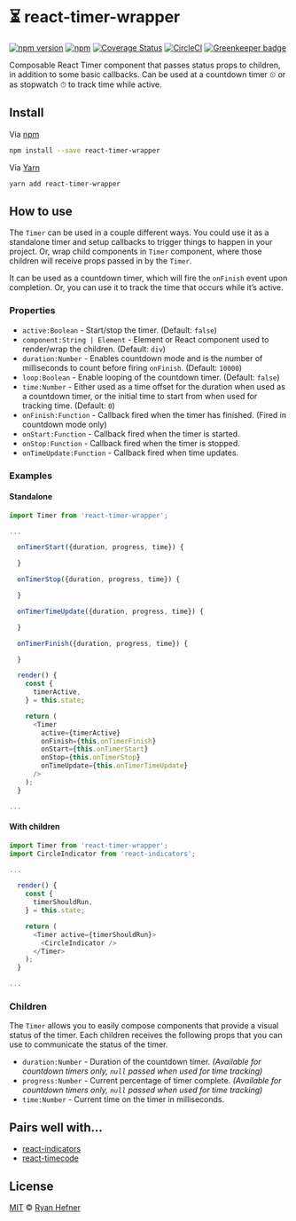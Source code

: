 # ⏳ react-timer-wrapper

[![npm version](https://badge.fury.io/js/react-timer-wrapper.svg)](https://badge.fury.io/js/clean-react-props)
[![npm](https://img.shields.io/npm/l/express.svg)](LICENSE)
[![Coverage Status](https://coveralls.io/repos/github/ryanhefner/react-timer-wrapper/badge.svg?branch=master)](https://coveralls.io/github/ryanhefner/react-timer-wrapper?branch=master)
[![CircleCI](https://circleci.com/gh/ryanhefner/react-timer-wrapper.svg?style=shield)](https://circleci.com/gh/ryanhefner/react-timer-wrapper)
[![Greenkeeper badge](https://badges.greenkeeper.io/ryanhefner/react-timer-wrapper.svg)](https://greenkeeper.io/)

Composable React Timer component that passes status props to children, in addition
to some basic callbacks. Can be used at a countdown timer ⏲ or as stopwatch ⏱ to track
time while active.

## Install

Via [npm](https://npmjs.com/package/react-timer-wrapper)

```sh
npm install --save react-timer-wrapper
```

Via [Yarn](https://yarn.fyi/react-timer-wrapper)

```sh
yarn add react-timer-wrapper
```

## How to use

The `Timer` can be used in a couple different ways. You could use it as a standalone
timer and setup callbacks to trigger things to happen in your project. Or, wrap
child components in `Timer` component, where those children will receive
props passed in by the `Timer`.

It can be used as a countdown timer, which will fire the `onFinish` event upon
completion. Or, you can use it to track the time that occurs while it’s active.

### Properties

* `active:Boolean` - Start/stop the timer. (Default: `false`)
* `component:String | Element` - Element or React component used to render/wrap the children. (Default: `div`)
* `duration:Number` - Enables countdown mode and is the number of milliseconds to count before firing `onFinish`. (Default: `10000`)
* `loop:Boolean` - Enable looping of the countdown timer. (Default: `false`)
* `time:Number` - Either used as a time offset for the duration when used as a countdown timer, or the initial time to start from when used for tracking time. (Default: `0`)
* `onFinish:Function` - Callback fired when the timer has finished. (Fired in countdown mode only)
* `onStart:Function` - Callback fired when the timer is started.
* `onStop:Function` - Callback fired when the timer is stopped.
* `onTimeUpdate:Function` - Callback fired when time updates.

### Examples

#### Standalone

```js
import Timer from 'react-timer-wrapper';

...

  onTimerStart({duration, progress, time}) {

  }

  onTimerStop({duration, progress, time}) {

  }

  onTimerTimeUpdate({duration, progress, time}) {

  }

  onTimerFinish({duration, progress, time}) {

  }

  render() {
    const {
      timerActive,
    } = this.state;

    return (
      <Timer
        active={timerActive}
        onFinish={this.onTimerFinish}
        onStart={this.onTimerStart}
        onStop={this.onTimerStop}
        onTimeUpdate={this.onTimerTimeUpdate}
      />
    );
  }

...

```

#### With children

```js
import Timer from 'react-timer-wrapper';
import CircleIndicator from 'react-indicators';

...

  render() {
    const {
      timerShouldRun,
    } = this.state;

    return (
      <Timer active={timerShouldRun}>
        <CircleIndicator />
      </Timer>
    );
  }

...

```

### Children

The `Timer` allows you to easily compose components that provide a visual
status of the timer. Each children receives the following props that you can use
to communicate the status of the timer.

* `duration:Number` - Duration of the countdown timer. _(Available for countdown timers only, `null` passed when used for time tracking)_
* `progress:Number` - Current percentage of timer complete. _(Available for countdown timers only, `null` passed when used for time tracking)_
* `time:Number` - Current time on the timer in milliseconds.

## Pairs well with...

* [react-indicators](https://github.com/ryanhefner/react-indicators)
* [react-timecode](https://github.com/ryanhefner/react-timecode)

## License

[MIT](LICENSE) © [Ryan Hefner](https://www.ryanhefner.com)
